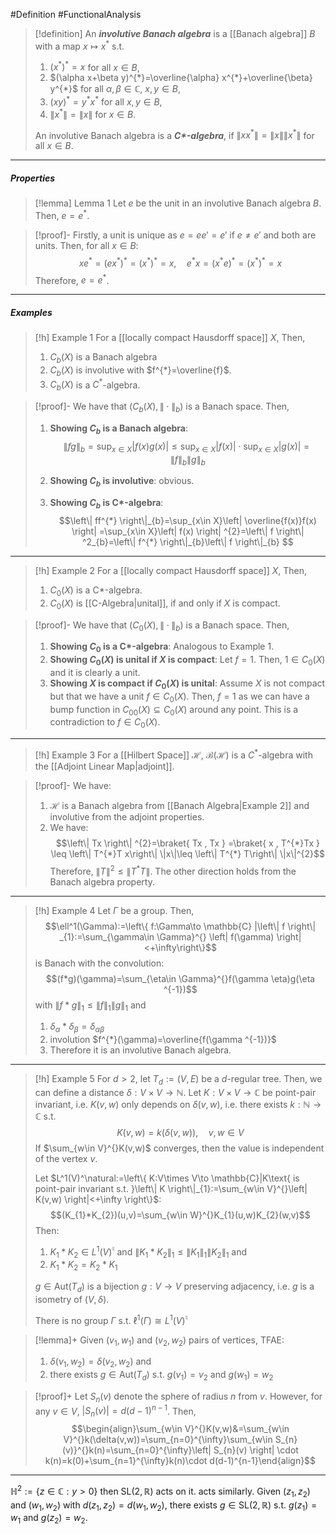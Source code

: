 #Definition #FunctionalAnalysis 

> [!definition]
> An ***involutive Banach algebra*** is a [[Banach algebra]] $B$ with a map $x\mapsto x^{*}$ s.t. 
> 1. $(x^{*})^{*}=x$ for all $x\in B$,
> 2. $(\alpha x+\beta y)^{*}=\overline{\alpha} x^{*}+\overline{\beta} y^{*}$ for all $\alpha,\beta\in \mathbb{C}$, $x,y\in B$,
> 3. $(xy)^{*}=y^{*}x^{*}$ for all $x,y\in B$,
> 4. $\left\| x^{*} \right\|=\|x\|$ for $x\in B$.
>
> An involutive Banach algebra is a ***C\*-algebra***, if $\left\| xx^{*} \right\|=\|x\|\|x^{*}\|$ for all $x\in B$.
---
##### Properties
> [!lemma] Lemma 1
> Let $e$ be the unit in an involutive Banach algebra $B$. Then, $e=e^{*}$.

> [!proof]-
> Firstly, a unit is unique as $e=e e'=e'$ if $e\neq e'$ and both are units. Then, for all $x\in B$:$$xe^{*}=(ex^{*})^{*}=(x^{*})^{*}=x,\quad e^{*}x=(x^{*}e)^{*}=(x^{*})^{*}=x$$
> Therefore, $e=e^{*}$.
> 
---
##### Examples
> [!h] Example 1
> For a [[locally compact Hausdorff space]] $X$, Then, 
> 1. $C_{b}(X)$ is a Banach algebra
> 2. $C_{b}(X)$ is involutive with $f^{*}=\overline{f}$.
> 3. $C_{b}(X)$ is a $C^{*}$-algebra.

> [!proof]-
> We have that $(C_{b}(X),\|\cdot\|_{b})$ is a Banach space. Then, 
> 1. **Showing $C_{b}$ is a Banach algebra**: 
> 	$$\left\| fg \right\| _{b}=\sup_{x\in X}\left| f(x)g(x) \right| \leq\sup_{x\in X}\left| f(x) \right| \cdot \sup_{x\in X}\left| g(x) \right| =\left\| f \right\| _{b}\left\| g \right\| _{b}$$
> 2. **Showing $C_{b}$ is involutive**: obvious.
> 	
> 3. **Showing $C_{b}$ is C\*-algebra**:$$\left\| ff^{*} \right\|_{b}=\sup_{x\in X}\left| \overline{f(x)}f(x) \right| =\sup_{x\in X}\left| f(x) \right| ^{2}=\left\| f \right\| ^2_{b}=\left\| f^{*} \right\|_{b}\left\| f \right\|_{b} $$
---
> [!h] Example 2
> For a [[locally compact Hausdorff space]] $X$, Then, 
> 1. $C_{0}(X)$ is a C*-algebra.
> 2. $C_{0}(X)$ is [[C-Algebra|unital]], if and only if $X$ is compact.

> [!proof]-
> We have that $(C_{0}(X),\|\cdot\|_{b})$ is a Banach space. Then, 
> 1. **Showing $C_{0}$ is a C\*-algebra**: 
> 	Analogous to Example 1. 
> 2. **Showing $C_{0}(X)$ is unital if $X$ is compact**:
>    Let $f=1$. Then, $1\in C_{0}(X)$ and it is clearly a unit.
> 3. **Showing $X$ is compact if $C_{0}(X)$ is unital**:
> 	Assume $X$ is not compact but that we have a unit $f\in C_{0}(X)$. Then, $f=1$ as we can have a bump function in $C_{00}(X)\subseteq C_{0}(X)$ around any point. This is a contradiction to $f\in C_{0}(X)$. 
---
> [!h] Example 3
> For a [[Hilbert Space]] $\mathcal{H}$,  $\mathcal{B}(\mathcal{H})$ is a $C^{*}$-algebra with the [[Adjoint Linear Map|adjoint]].

> [!proof]-
> We have: 
> 1. $\mathcal{H}$ is a Banach algebra from [[Banach Algebra|Example 2]] and involutive from the adjoint properties.
> 2. We have: $$\left\| Tx \right\| ^{2}=\braket{ Tx , Tx } =\braket{ x , T^{*}Tx } \leq \left\| T^{*}T x\right\| \|x\|\leq \left\| T^{*} T\right\| \|x\|^{2}$$Therefore, $\left\| T \right\|^{2}\leq \left\| T^{*}T \right\|$. The other direction holds from the Banach algebra property.
---
> [!h] Example 4
> Let $\Gamma$ be a group. Then, $$\ell^1(\Gamma):=\left\{  f:\Gamma\to \mathbb{C} |\left\| f \right\| _{1}:=\sum_{\gamma\in \Gamma}^{} \left| f(\gamma) \right| <+\infty\right\}$$is Banach with the convolution: $$(f*g)(\gamma)=\sum_{\eta\in \Gamma}^{}f(\gamma \eta)g(\eta ^{-1})$$with $\left\| f*g \right\|_{1}\leq \left\| f \right\|_{1}\left\| g \right\|_{1}$ and 
> 1. $\delta_{\alpha}*\delta_{\beta}=\delta_{\alpha\beta}$ 
> 2. involution $f^{*}(\gamma)=\overline{f(\gamma ^{-1})}$
> 3. Therefore it is an involutive Banach algebra. 
---
> [!h] Example 5
> For $d>2$, let $T_{d}:=(V,E)$ be a $d$-regular tree. Then, we can define a distance $\delta:V\times V\to \mathbb{N}$. Let $K:V\times V\to \mathbb{C}$ be point-pair invariant, i.e. $K(v,w)$ only depends on $\delta(v,w)$, i.e. there exists $k:\mathbb{N}\to \mathbb{C}$ s.t. $$K(v,w)=k(\delta(v,w)),\quad v,w\in V$$
> If $\sum_{w\in V}^{}K(v,w)$ converges, then the value is independent of the vertex $v$. 
> 
> Let $L^1(V)^\natural:=\left\{  K:V\times V\to \mathbb{C}|K\text{ is point-pair invariant s.t. }\left\| K \right\|_{1}:=\sum_{w\in V}^{}\left| K(v,w) \right|<+\infty   \right\}$: $$(K_{1}*K_{2})(u,v)=\sum_{w\in W}^{}K_{1}(u,w)K_{2}(w,v)$$
> Then:
> 1. $K_{1}*K_{2}\in L^1(V)^{\natural}$ and $\left\| K_{1}*K_{2} \right\|_{1}\leq \left\| K_{1} \right\|_{1}\left\| K_{2} \right\|_{1}$ and
> 2. $K_{1}*K_{2}=K_{2}*K_{1}$
>    
> $g\in\text{Aut}(T_{d})$ is a bijection $g:V\to V$ preserving adjacency, i.e. $g$ is a isometry of $(V,\delta)$. 
> 
> There is no group $\Gamma$ s.t. $\ell^1(\Gamma)\cong L^1(V)^\natural$

> [!lemma]+
> Given $(v_{1},w_{1})$ and $(v_{2},w_{2})$ pairs of vertices, TFAE:
> 1. $\delta(v_{1},w_{2})=\delta(v_{2},w_{2})$ and
> 2. there exists $g\in \text{Aut}(T_{d})$ s.t. $g(v_{1})=v_{2}$ and $g(w_{1})=w_{2}$

> [!proof]+
> Let $S_{n}(v)$ denote the sphere of radius $n$ from $v$. However, for any $v\in V$, $\left| S_{n}(v) \right|=d(d-1)^{n-1}$. Then, $$\begin{align}\sum_{w\in V}^{}K(v,w)&=\sum_{w\in V}^{}k(\delta(v,w))=\sum_{n=0}^{\infty}\sum_{w\in S_{n}(v)}^{}k(n)=\sum_{n=0}^{\infty}\left| S_{n}(v) \right| \cdot k(n)=k(0)+\sum_{n=1}^{\infty}k(n)\cdot d(d-1)^{n-1}\end{align}$$
---
$\mathbb{H}^2:=\{ z\in \mathbb{C}: y>0 \}$ then $\text{SL}(2,\mathbb{R})$ acts on it. acts similarly. Given $(z_{1},z_{2})$ and $(w_{1},w_{2})$ with $d(z_{1},z_{2})=d(w_{1},w_{2})$, there exists $g\in \text{SL}(2,\mathbb{R})$ s.t. $g(z_{1})=w_{1}$ and $g(z_{2})=w_{2}$.
